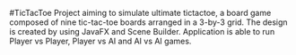 #TicTacToe
Project aiming to simulate ultimate tictactoe, a board game composed of nine tic-tac-toe boards arranged in a 3-by-3 grid.
The design is created by using JavaFX and Scene Builder. Application is able to run Player vs Player, Player vs AI and AI vs AI games.
